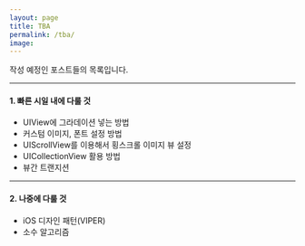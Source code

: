 ```yaml
---
layout: page
title: TBA
permalink: /tba/
image: 
---
```


작성 예정인 포스트들의 목록입니다.

---

#### 1. 빠른 시일 내에 다룰 것
* UIView에 그라데이션 넣는 방법
* 커스텀 이미지, 폰트 설정 방법
* UIScrollView를 이용해서 횡스크롤 이미지 뷰 설정
* UICollectionView 활용 방법
* 뷰간 트랜지션

---

#### 2. 나중에 다룰 것
* iOS 디자인 패턴(VIPER)
* 소수 알고리즘